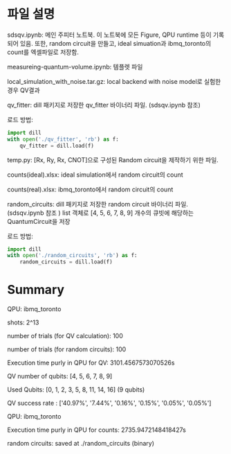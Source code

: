 # 파일 설명
sdsqv.ipynb: 메인 주피터 노트북. 이 노트북에 모든 Figure, QPU runtime 등이 기록되어 있음. 또한, random circuit을 만들고, ideal simuation과 ibmq_toronto의 count를 엑셀파일로 저장함.

measureing-quantum-volume.ipynb: 템플렛 파일

local_simulation_with_noise.tar.gz: local backend with noise model로 실험한 경우 QV결과

qv_fitter: dill 패키지로 저장한 qv_fitter 바이너리 파일. (sdsqv.ipynb 참조)

로드 방법:
~~~ python
import dill
with open('./qv_fitter', 'rb') as f:
    qv_fitter = dill.load(f)
~~~

temp.py: [Rx, Ry, Rx, CNOT]으로 구성된 Random circuit을 제작하기 위한 파일.

counts(ideal).xlsx: ideal simulation에서 random circuit의 count

counts(real).xlsx: ibmq_toronto에서 random circuit의 count

random_circuits: dill 패키지로 저장한 random circuit 바이너리 파일. (sdsqv.ipynb 참조 ) list 객체로 [4, 5, 6, 7, 8, 9] 개수의 큐빗에 해당하는 QuantumCircuit을 저장

로드 방법:
~~~ python
import dill
with open('./random_circuits', 'rb') as f:
    random_circuits = dill.load(f)
~~~

# Summary
QPU: ibmq_toronto

shots: 2^13

number of trials (for QV calculation): 100

number of trials (for random circuits): 100

Execution time purly in QPU for QV: 3101.4567573070526s

QV number of qubits:  [4, 5, 6, 7, 8, 9]

Used Qubits: [0, 1, 2, 3, 5, 8, 11, 14, 16] (9 qubits)

QV success rate    :  ['40.97%', '7.44%', '0.16%', '0.15%', '0.05%', '0.05%']

QPU: ibmq_toronto

Execution time purly in QPU for counts: 2735.9472148418427s

random circuits: saved at ./random_circuits (binary)